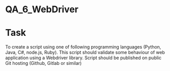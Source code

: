 # QA_6_WebDriver
# Task
To create a script using one of following programming languages (Python, Java, C#, node.js, Ruby). This script should validate some behaviour of web application using a Webdriver library. Script should be published on public Git hosting (Github, Gitlab or similar)
